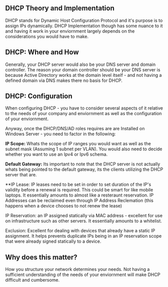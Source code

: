 ## DHCP Theory and Implementation

DHCP stands for Dynamic Host Configuration Protocol and it's purpose is to assign IPs dynamically. DHCP Implementation though has some nuance to it and having it work in your enviornment largely depends on the considerations
you would have to make. 

## DHCP: Where and How
Generally, your DHCP server would also be your DNS server and domain controller. The reason your domain controller should be your DNS server is because Active Directory works at the domain level itself - and not having a defined domain via DNS makes there no basis for DHCP. 

## DHCP: Configuration

When configuring DHCP - you have to consider several aspects of it relative to the needs of your company and enviornment as well as the configuration of your enviornment.

Anyway,  once the DHCP/DNS/AD roles requires are are Installed on Windows Server - you need to factor in the following:

**IP Scope:** Whats the scope of IP ranges you would want as well as the subnet mask (Assuming 1 subnet per VLAN). You would also need to decide whether you want to use an Ipv4 or Ipv6 schema. 

**Default Gateway:** Its important to note that the DHCP server is not actually whats being pointed to the default gateway, its the clients utilizing the DHCP server that are. 

**IP Lease: IP leases need to be set in order to set duration of the IP's validity before a renewal is required. This could be smart for like mobile laptops. It essentially amounts to almost like a resteraunt reservation. IP Addresses can be reclaimed even through IP Address Reclemation (this happens when a device chooses to not renew the lease)

IP Reservation: an IP assigned statically via MAC address - excellent for use on infrastructure such as other servers. It essentially amounts to a whitelist. 

Exclusion: Excellent for dealing with devices that already have a static IP assignment. It helps prevents duplicate IPs being in an IP reservation scope that were already signed statically to a device.

## Why does this matter?

How you structure your network determines your needs. Not having a sufficient understanding of the needs of your enviornment will make DHCP difficult and cumbersome. 
